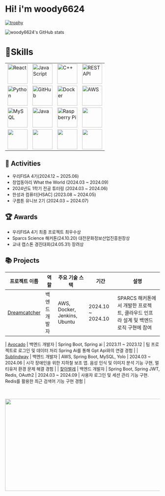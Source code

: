 # Hi! i'm woody6624 


[![trophy](https://github-profile-trophy.vercel.app/?username=woody6624)](https://github.com/woody6624/github-profile-trophy)


![woody6624's GitHub stats](https://github-readme-stats.vercel.app/api?username=woody6624&show_icons=true&theme=radical)

# 💪Skills
<table style="border-collapse: collapse;">
  <tr>
    <td><img src="https://techstack-generator.vercel.app/react-icon.svg" alt="React" width="65" height="65" /></td>
    <td><img src="https://techstack-generator.vercel.app/js-icon.svg" alt="JavaScript" width="65" height="65" /></td>
    <td><img src="https://techstack-generator.vercel.app/cpp-icon.svg" alt="C++" width="65" height="65" /></td>
    <td><img src="https://techstack-generator.vercel.app/restapi-icon.svg" alt="REST API" width="65" height="65" /></td>
  </tr>
  <tr>
    <td><img src="https://techstack-generator.vercel.app/python-icon.svg" alt="Python" width="65" height="65" /></td>
    <td><img src="https://techstack-generator.vercel.app/github-icon.svg" alt="GitHub" width="65" height="65" /></td>
    <td><img src="https://techstack-generator.vercel.app/docker-icon.svg" alt="Docker" width="65" height="65" /></td>
    <td><img src="https://techstack-generator.vercel.app/aws-icon.svg" alt="AWS" width="65" height="65" /></td>
  </tr>
  <tr>
    <td><img src="https://techstack-generator.vercel.app/mysql-icon.svg" alt="MySQL" width="65" height="65" /></td>
    <td><img src="https://techstack-generator.vercel.app/java-icon.svg" alt="Java" width="65" height="65" /></td>
    <td><img src="https://techstack-generator.vercel.app/raspberrypi-icon.svg" alt="Raspberry Pi" width="65" height="65" /></td>
    <td><img src="https://skillicons.dev/icons?i=elasticsearch"  width="65" height="65"/></td>
  </tr>
  <tr>
    <td><img src="https://skillicons.dev/icons?i=githubactions"  width="65" height="65"/></td>
    <td><img src="https://skillicons.dev/icons?i=jenkins"  width="65" height="65"/></td>
    <td><img src="https://skillicons.dev/icons?i=linux"  width="65" height="65"/></td>
    <td><img src="https://skillicons.dev/icons?i=spring"  width="65" height="65"/></td>
  </tr>
  
</table>

## 🎒 Activities
- 우리FISA 4기(2024.12 ~ 2025.06)
- 창업동아리 What the World (2024.03 ~ 2024.09)
- 2024년도 1학기 전공 튜터링 (2024.03 ~ 2024.06)
- 한성과 컴퓨터[HSAC] (2023.08 ~ 2024.05)
- 구름톤 유니브 2기 (2024.03 ~ 2024.07)

## 🏆 Awards
- 우리FISA 4기 최종 프로젝트 최우수상
- Sparcs Science 해커톤(24.10.20) 대전문화정보산업진흥원장상
- 교내 캡스톤 경진대회(24.05.31) 장려상
## 📚 Projects

| **프로젝트 이름**                                                                                  | **역할**          | **주요 기술 스택**              | **기간**       | **설명**                                                                                   |
|----------------------------------------------------------------------------------------------------|-------------------|----------------------------------|----------------|-------------------------------------------------------------------------------------------|
| [Dreamcatcher](https://github.com/Sparcs-Science-Hackathon-2024-A14)                                           | 백엔드 개발자     | AWS, Docker, Jenkins, Ubuntu     | 2024.10 ~ 2024.10 | SPARCS 해커톤에서 개발한 프로젝트, 클라우드 인프라 설계 및 백엔드 로직 구현에 참여              |

| [Avocado](https://github.com/Avocado-HSU/Avocado-Backend)                                                    | 백엔드 개발자     | Spring Boot, Spring ai          | 2023.11 ~ 2023.12 | 팀 프로젝트로 로그인 및 데이터 처리 Spring Ai를 통해 Gpt Api와의 연결 경험              |
| [Sublindway](https://github.com/woody6624/Backend_Sublindway_Server)                                 | 백엔드 개발자     | AWS, Spring Boot, MySQL, Yolo       | 2024.03 ~ 2024.06 | 시각 장애인을 위한 지하철 보조 앱. 음성 인식 및 이미지 분석 기능 구현, 멀티유저 환경 문제 해결 경험    |
| [찾아벌레](https://github.com/Avocado-HSU)                                                | 백엔드 개발자     | Spring Boot, Spring JWT, Redis, OAuth2          | 2024.03 ~ 2024.09 | 사용자 로그인 및 세션 관리 기능 구현. Redis를 활용한 최근 검색어 기능 구현 경험             |



<br>
<br>
<a href="https://github.com/devxb/gitanimals">
<img
  src="https://render.gitanimals.org/farms/woody6624"
  width="600"
  height="300"
/>
</a>
